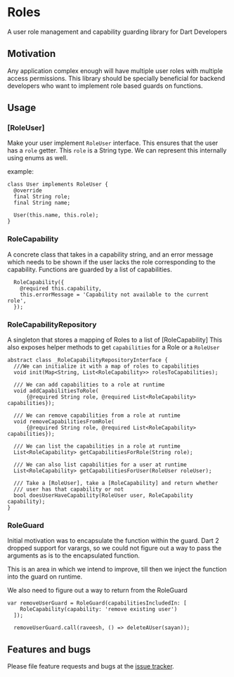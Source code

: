 # Roles 
A user role management and capability guarding library for Dart Developers

## Motivation
Any application complex enough will have multiple user roles with multiple access permissions.
This library should be specially beneficial for backend developers who want to implement role 
based guards on functions.

## Usage

### [RoleUser]
Make your user implement `RoleUser` interface. This ensures that the user has a `role` getter.
This `role` is a String type. We can represent this internally using enums as well.

example:
```
class User implements RoleUser {
  @override
  final String role;
  final String name;

  User(this.name, this.role);
}

```

### RoleCapability
A concrete class that takes in a capability string, and an error message which needs to be shown 
if the user lacks the role corresponding to the capability. 
Functions are guarded by a list of capabilities. 

```
  RoleCapability({
    @required this.capability,
    this.errorMessage = 'Capability not available to the current role',
  });
```

### RoleCapabilityRepository
A singleton that stores a mapping of Roles to a list of  [RoleCapability]
This also exposes helper methods to get `capabilities` for a Role or a `RoleUser`

```
abstract class _RoleCapabilityRepositoryInterface {
  ///We can initialize it with a map of roles to capabilities
  void init(Map<String, List<RoleCapability>> rolesToCapabilities);

  /// We can add capabilities to a role at runtime
  void addCapabilitiesToRole(
      {@required String role, @required List<RoleCapability> capabilities});

  /// We can remove capabilities from a role at runtime
  void removeCapabilitiesFromRole(
      {@required String role, @required List<RoleCapability> capabilities});

  /// We can list the capabilities in a role at runtime
  List<RoleCapability> getCapabilitiesForRole(String role);

  /// We can also list capabilities for a user at runtime
  List<RoleCapability> getCapabilitiesForUser(RoleUser roleUser);

  /// Take a [RoleUser], take a [RoleCapability] and return whether
  /// user has that capability or not
  bool doesUserHaveCapability(RoleUser user, RoleCapability capability);
}
```
### RoleGuard
Initial motivation was to encapsulate the function within the guard. 
Dart 2 dropped support for varargs, so we could not figure out a way to pass 
the arguments as is to the encapsulated function. 

This is an area in which we intend to improve, till then we inject the function into the
guard on runtime.

We also need to figure out a way to return from the RoleGuard

```
var removeUserGuard = RoleGuard(capabilitiesIncludedIn: [
    RoleCapability(capability: 'remove existing user')
  ]);

  removeUserGuard.call(raveesh, () => deleteAUser(sayan));
```


## Features and bugs

Please file feature requests and bugs at the [issue tracker][tracker].

[tracker]: https://github.com/cookytech/roles/issues
